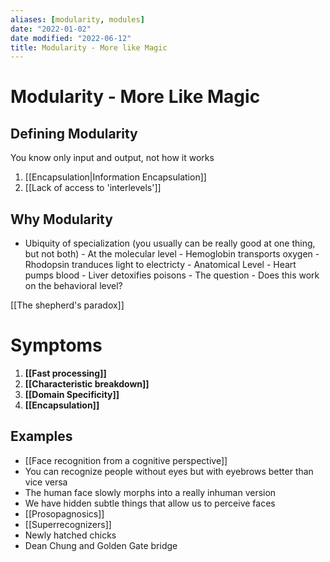 ```yaml
---
aliases: [modularity, modules]
date: "2022-01-02"
date modified: "2022-06-12"
title: Modularity - More like Magic
---
```


# Modularity - More Like Magic

## Defining Modularity
You know only input and output, not how it works

1. [[Encapsulation|Information Encapsulation]]
2. [[Lack of access to 'interlevels']]

## Why Modularity
- Ubiquity of specialization (you usually can be really good at one thing, but not both) - At the molecular level - Hemoglobin transports oxygen - Rhodopsin tranduces light to electricty - Anatomical Level - Heart pumps blood - Liver detoxifies poisons - The question - Does this work on the behavioral level?

[[The shepherd's paradox]]

# Symptoms
1. **[[Fast processing]]**
2. **[[Characteristic breakdown]]**
3. **[[Domain Specificity]]**
4. **[[Encapsulation]]**

## Examples
- [[Face recognition from a cognitive perspective]]
- You can recognize people without eyes but with eyebrows better than vice versa
- The human face slowly morphs into a really inhuman version
- We have hidden subtle things that allow us to perceive faces
- [[Prosopagnosics]]
- [[Superrecognizers]]
- Newly hatched chicks
- Dean Chung and Golden Gate bridge
